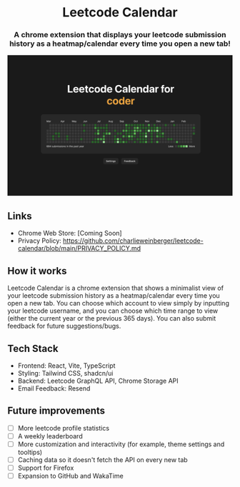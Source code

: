 <h1 align="center">Leetcode Calendar</h1>

<h3 align="center">A chrome extension that displays your leetcode submission history as a heatmap/calendar every time you open a new tab!</h3>

<img src="./public/screenshot.png" />

## Links

- Chrome Web Store: [Coming Soon]
- Privacy Policy: https://github.com/charlieweinberger/leetcode-calendar/blob/main/PRIVACY_POLICY.md

## How it works

Leetcode Calendar is a chrome extension that shows a minimalist view of your leetcode submission history as a heatmap/calendar every time you open a new tab. You can choose which account to view simply by inputting your leetcode username, and you can choose which time range to view (either the current year or the previous 365 days). You can also submit feedback for future suggestions/bugs.

## Tech Stack

- Frontend: React, Vite, TypeScript
- Styling: Tailwind CSS, shadcn/ui
- Backend: Leetcode GraphQL API, Chrome Storage API
- Email Feedback: Resend

## Future improvements

- [ ] More leetcode profile statistics
- [ ] A weekly leaderboard
- [ ] More customization and interactivity (for example, theme settings and tooltips)
- [ ] Caching data so it doesn't fetch the API on every new tab
- [ ] Support for Firefox
- [ ] Expansion to GitHub and WakaTime
